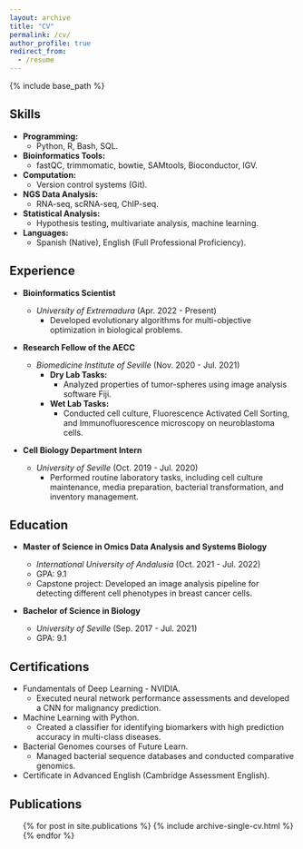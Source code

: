 ```yaml
---
layout: archive
title: "CV"
permalink: /cv/
author_profile: true
redirect_from:
  - /resume
---
```


{% include base_path %}


## Skills
- **Programming:**
  - Python, R, Bash, SQL.
- **Bioinformatics Tools:**
  - fastQC, trimmomatic, bowtie, SAMtools, Bioconductor, IGV.
- **Computation:**
  - Version control systems (Git).
- **NGS Data Analysis:**
  - RNA-seq, scRNA-seq, ChIP-seq.
- **Statistical Analysis:**
  - Hypothesis testing, multivariate analysis, machine learning.
- **Languages:**
  - Spanish (Native), English (Full Professional Proficiency).

## Experience
- **Bioinformatics Scientist**
  - *University of Extremadura* (Apr. 2022 - Present)
    - Developed evolutionary algorithms for multi-objective optimization in biological problems.

- **Research Fellow of the AECC**
  - *Biomedicine Institute of Seville* (Nov. 2020 - Jul. 2021)
    - **Dry Lab Tasks:**
      - Analyzed properties of tumor-spheres using image analysis software Fiji.
    - **Wet Lab Tasks:**
      - Conducted cell culture, Fluorescence Activated Cell Sorting, and Immunofluorescence microscopy on neuroblastoma cells.

- **Cell Biology Department Intern**
  - *University of Seville* (Oct. 2019 - Jul. 2020)
    - Performed routine laboratory tasks, including cell culture maintenance, media preparation, bacterial transformation, and inventory management.

## Education
- **Master of Science in Omics Data Analysis and Systems Biology**
  - *International University of Andalusia* (Oct. 2021 - Jul. 2022)
  - GPA: 9.1
  - Capstone project: Developed an image analysis pipeline for detecting different cell phenotypes in breast cancer cells.

- **Bachelor of Science in Biology**
  - *University of Seville* (Sep. 2017 - Jul. 2021)
  - GPA: 9.1

## Certifications
- Fundamentals of Deep Learning - NVIDIA.
  - Executed neural network performance assessments and developed a CNN for malignancy prediction.
- Machine Learning with Python.
  - Created a classifier for identifying biomarkers with high prediction accuracy in multi-class diseases.
- Bacterial Genomes courses of Future Learn.
  - Managed bacterial sequence databases and conducted comparative genomics.
- Certificate in Advanced English (Cambridge Assessment English).

## Publications
<ul>{% for post in site.publications %}
  {% include archive-single-cv.html %}
{% endfor %}</ul>
